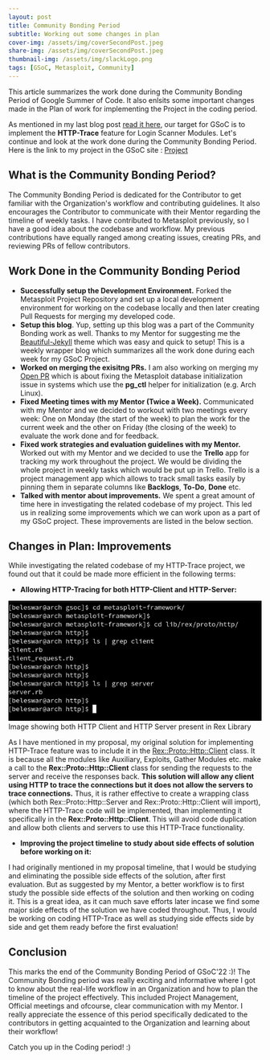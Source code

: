 ```yaml
---
layout: post
title: Community Bonding Period
subtitle: Working out some changes in plan
cover-img: /assets/img/coverSecondPost.jpeg
share-img: /assets/img/coverSecondPost.jpeg
thumbnail-img: /assets/img/slackLogo.png
tags: [GSoC, Metasploit, Community]
---
```

  
This article summarizes the work done during the Community Bonding Period of Google Summer of Code. It also enlsits some important changes made in the Plan of work for implementing the Project in the coding period.  
  
As mentioned in my last blog post [read it here](https://3v3ryone.github.io/gsoc/2022-06-02-introduction/), our target for GSoC is to implement the **HTTP-Trace** feature for Login Scanner Modules. Let's continue and look at the work done during the Community Bonding Period. Here is the link to my project in the GSoC site : [Project](https://summerofcode.withgoogle.com/programs/2022/projects/I4PxrljP)  
  
## What is the Community Bonding Period? 
The Community Bonding Period is dedicated for the Contributor to get familiar with the Organization's workflow and contributing guidelines. It also encourages the Contributor to communicate with their Mentor regarding the timeline of weekly tasks. I have contributed to Metasploit previously, so I have a good idea about the codebase and workflow. My previous contributions have equally ranged among creating issues, creating PRs, and reviewing PRs of fellow contributors.  
  
## Work Done in the Community Bonding Period  
  
* **Successfully setup the Development Environment.** Forked the Metasploit Project Repository and set up a local development environment for working on the codebase locally and then later creating Pull Requests for merging my developed code.  
* **Setup this blog**. Yup, setting up this blog was a part of the Community Bonding work as well. Thanks to my Mentor for suggesting me the [Beautiful-Jekyll](https://github.com/daattali/beautiful-jekyll) theme which was easy and quick to setup! This is a weekly wrapper blog which summarizes all the work done during each week for my GSoC Project.  
* **Worked on merging the exisitng PRs.** I am also working on merging my [Open PR](https://github.com/rapid7/metasploit-framework/pull/16094) which is about fixing the Metasploit database initialization issue in systems which use the **pg_ctl** helper for initialization (e.g. Arch Linux).  
* **Fixed Meeting times with my Mentor (Twice a Week).** Communicated with my Mentor and we decided to workout with two meetings every week: One on Monday (the start of the week) to plan the work for the current week and the other on Friday (the closing of the week) to evaluate the work done and for feedback.  
* **Fixed work strategies and evaluation guidelines with my Mentor.** Worked out with my Mentor and we decided to use the **Trello** app for tracking my work throughout the project. We would be dividing the whole project in weekly tasks which would be put up in Trello. Trello is a project management app which allows to track small tasks easily by pinning them in separate columns like **Backlogs**, **To-Do**, **Done** etc.  
* **Talked with mentor about improvements.** We spent a great amount of time here in investigating the related codebase of my project. This led us in realizing some improvements which we can work upon as a part of my GSoC project. These improvements are listed in the below section.  
  
## Changes in Plan: Improvements  
  
While investigating the related codebase of my HTTP-Trace project, we found out that it could be made more efficient in the following terms:  
  
* **Allowing HTTP-Tracing for both HTTP-Client and HTTP-Server:**  
  
![serverClientImage](../assets/img/secondPostServerClient.png)Image showing both HTTP Client and HTTP Server present in Rex Library
  
As I have mentioned in my proposal, my original solution for implementing HTTP-Trace feature was to include it in the [Rex::Proto::Http::Client](https://github.com/rapid7/metasploit-framework/blob/e957e0ea807c52d960cb8cf5b7c56fc0bee884d8/lib/rex/proto/http/client.rb) class. It is because all the modules like Auxiliary, Exploits, Gather Modules etc. make a call to the **Rex::Proto::Http::Client** class for sending the requests to the server and receive the responses back. **This solution will allow any client using HTTP to trace the connections but it does not allow the servers to trace connections.** Thus, it is rather effective to create a wrapping class (which both Rex::Proto::Http::Server and Rex::Proto::Http::Client will import), where the HTTP-Trace code will be implemented, than implementing it specifically in the **Rex::Proto::Http::Client**. This will avoid code duplication and allow both clients and servers to use this HTTP-Trace functionality.  
  
* **Improving the project timeline to study about side effects of solution before working on it:**  
  
I had originally mentioned in my proposal timeline, that I would be studying and eliminating the possible side effects of the solution, after first evaluation. But as suggested by my Mentor, a better workflow is to first study the possible side effects of the solution and then working on coding it. This is a great idea, as it can much save efforts later incase we find some major side effects of the solution we have coded throughout. Thus, I would be working on coding HTTP-Trace as well as studying side effects side by side and get them ready before the first evaluation!  
  
## Conclusion  
  
This marks the end of the Community Bonding Period of GSoC'22 :)! The Community Bonding period was really exciting and informative where I got to know about the real-life workflow in an Organization and how to plan the timeline of the project effectively. This included Project Management, Official meetings and ofcourse, clear communication with my Mentor. I really appreciate the essence of this period specifically dedicated to the contributors in getting acquainted to the Organization and learning about their workflow!  
  
Catch you up in the Coding period! :)
